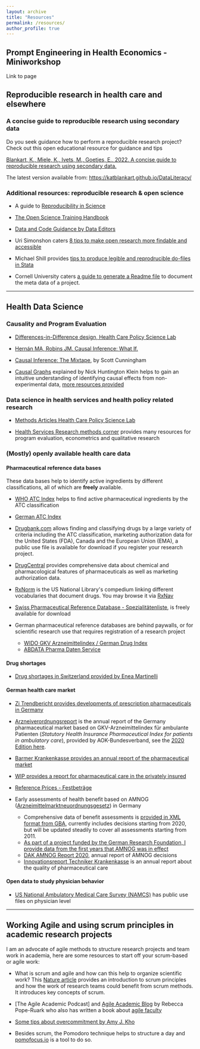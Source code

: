 ```yaml
---
layout: archive
title: "Resources"
permalink: /resources/
author_profile: true
---
```


## Prompt Engineering in Health Economics - Miniworkshop

Link to page

## Reproducible research in health care and elsewhere

### A concise guide to reproducible research using secondary data

Do you seek guidance how to perform a reproducible research project? Check out this open educational resource for guidance and tips

[Blankart, K., Miele, K., Ivets, M., Goetjes, E., 2022. A concise guide to reproducible research using secondary data.](https://duepublico2.uni-due.de/receive/duepublico_mods_00075965)

The latest version available from: https://katblankart.github.io/DataLiteracy/


### Additional resources: reproducible research & open science

- A guide to [Reproducibility in Science](http://ropensci.github.io/reproducibility-guide/)

- [The Open Science Training Handbook](https://book.fosteropenscience.eu/en/)

- [Data and Code Guidance by Data Editors](https://social-science-data-editors.github.io/guidance/Requested_information.html)

- Uri Simonshon caters [8 tips to make open research more findable and accessible](http://datacolada.org/69)

- Michael Shill provides [tips to produce legible and reprodrucible do-files in Stata](https://michaelshill.net/2015/07/31/in-stata-coding-style-is-the-essential/)

- Cornell University caters [a guide to generate a Readme file](https://data.research.cornell.edu/content/readme) to document the meta data of a project.

- - -

## Health Data Science

### Causality and Program Evaluation


- [Differences-in-Difference design, Health Care Policy Science Lab](https://diff.healthpolicydatascience.org/)

- [Hernán MA, Robins JM. Causal Inference: What If.](https://www.hsph.harvard.edu/miguel-hernan/causal-inference-book/)

- [Causal Inference: The Mixtape](https://scunning.com/mixtape.html), by Scott Cunningham

- [Causal Graphs](http://www.nickchk.com/causalgraphs.html) explained by Nick Huntington Klein helps to gain an intuitive understanding of identifying causal effects from non-experimental data, [more resources provided](http://www.nickchk.com/causalitybook.html)



### Data science in health services and health policy related research

- [Methods Articles Health Care Policy Science Lab](http://healthpolicydatascience.org/methods-seminar)

- [Health Services Research methods corner](https://www.hsr.org/methods-corner-article-collection) provides many resources for program evaluation, econometrics and qualitative research

### (Mostly) openly available health care data

#### Pharmaceutical reference data bases

These data bases help to identify active ingredients by different classifications, all of which are **freely** available.

- [WHO ATC Index](https://www.whocc.no/atc_ddd_index/) helps to find active pharmaceutical ingredients by the ATC classification

- [German ATC Index](https://www.dimdi.de/dynamic/en/drugs/atc-classification/index.html)

- [Drugbank.com](https://www.drugbank.com/) allows finding and classifying drugs by a large variety of criteria including the ATC classification, marketing authorization data for the United States (FDA), Canada and the European Union (EMA), a public use file is available for download if you register your research project.

- [DrugCentral](https://drugcentral.org/download) provides comprehensive data about chemical and pharmacological features of pharmaceuticals as well as marketing authorization data.

- [RxNorm](https://www.nlm.nih.gov/research/umls/rxnorm/index.html) is the US National Library's compedium linking different vocabularies that document drugs. You may browse it via [RxNav](https://mor.nlm.nih.gov/RxNav/)

- [Swiss Pharmaceutical Reference Database - Spezialitätenliste](https://spezialitätenliste.ch/), is freely available for download

- German pharmaceutical reference databases are behind paywalls, or for scientific research use that requires registration of a research project

	- [WIDO GKV Arzneimittelindex / German Drug Index](https://www.gbe-bund.de/gbe/ergebnisse.prc_tab?fid=8325&suchstring=arzneiverordnungsreport&query_id=&sprache=E&fund_typ=DQM&methode=&vt=&verwandte=1&page_ret=0&seite=1&p_sprachkz=E&p_uid=&p_lfd_nr=&p_news=&p_aid=&hlp_nr=&p_janein=)
	- [ABDATA Pharma Daten Service](https://abdata.de/)

#### Drug shortages

- [Drug shortages in Switzerland provided by Enea Martinelli](drugshortage.ch)



#### German health care market

- [Zi Trendbericht provides developments of prescription pharmaceuticals in Germany](https://www.zi.de/projekte/rx-trendbericht)

- [Arzneiverordnungsreport](https://www.wido.de/publikationen-produkte/buchreihen/arzneiverordnungs-report/?L=0) is the annual report of the Germany pharmaceutical market based on GKV-Arzneimittelindex für ambulante Patienten (*Statutory Health Insurance Pharmaceutical Index for patients in ambulatory care*), provided by AOK-Bundesverband, see the [2020 Edition here](http://link.springer.com/10.1007/978-3-662-62168-4).

- [Barmer Krankenkasse provides an annual report of the pharmaceutical market](https://www.barmer.de/presse/infothek/studien-und-reports/arzneimittelreporte)

- [WIP provides a report for pharmaceutical care in the privately insured](http://www.wip-pkv.de/forschungsbereiche/detail/arzneimittelversorgung-von-privatversicherten-2020-zahlen-analysen-gkv-pkv-vergleich.html)

- [Reference Prices - Festbeträge](https://www.dimdi.de/dynamic/de/arzneimittel/festbetraege-und-zuzahlungen/arzneimittel-festbetraege/)

- Early assessments of health benefit based on AMNOG ([Arzneimittelmarktneuordnungsgesetz](https://www.g-ba.de/bewertungsverfahren/nutzenbewertung/)) in Germany

    - Comprehensive data of benefit assessments is [provided in XML format from GBA](https://www.g-ba.de/themen/arzneimittel/arzneimittel-richtlinie-anlagen/nutzenbewertung-35a/ais/), currently includes decisions starting from 2020, but will be updated steadily to cover all assessments starting from 2011.
	- [As part of a project funded by the German Research Foundation, I provide data from the first years that AMNOG was in effect](https://www.hcm.wiwi.uni-due.de/en/research-projects/early-benefit-assessment-of-innovative-pharmaceuticals-according-to-amnog-in-germany-empirical-analysis-of-the-decision-making-process/)
	- [DAK AMNOG Report 2020](https://www.dak.de/dak/bundesthemen/dak-amnog-report-2020-2331046.html#/), annual report of AMNOG decisions
	- [Innovationsreport Techniker Krankenkasse](https://www.tk.de/leistungserbringer/personengruppen/aerzte/innovationsreport-2059108) is an annual report about the quality of pharmaceutical care


#### Open data to study physician behavior
- [US National Ambulatory Medical Care Survey (NAMCS)](https://www.cdc.gov/nchs/ahcd/index.htm) has public use files on physician level

- - -

## Working Agile and using scrum principles in academic research projects

I am an advocate of agile methods to structure research projects and team work in academia, here are some resources to start off your scrum-based or agile work:

- What is scrum and agile and how can this help to organize scientific work? This [Nature article](https://www.nature.com/articles/d41586-019-02620-6) provides an introduction to scrum principles and how the work of research teams could benefit from scrum methods. It introduces key concepts of scrum.

- [The Agile Academic Podcast] and [Agile Academic Blog](https://agilefaculty.wordpress.com/blog/) by Rebecca Pope-Ruark who also has written a book about [agile faculty](https://press.uchicago.edu/ucp/books/book/chicago/A/bo26106581.html)

- [Some tips about overcommitment by Amy J. Kho](https://medium.com/bits-and-behavior/managing-overcommitment-in-academia-8d281a2df09)

- Besides scrum, the Pomodoro technique helps to structure a day and [pomofocus.io](https://pomofocus.io/) is a tool to do so.

